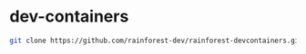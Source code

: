 # dev-containers

```bash
git clone https://github.com/rainforest-dev/rainforest-devcontainers.git github.com --single-branch
```
